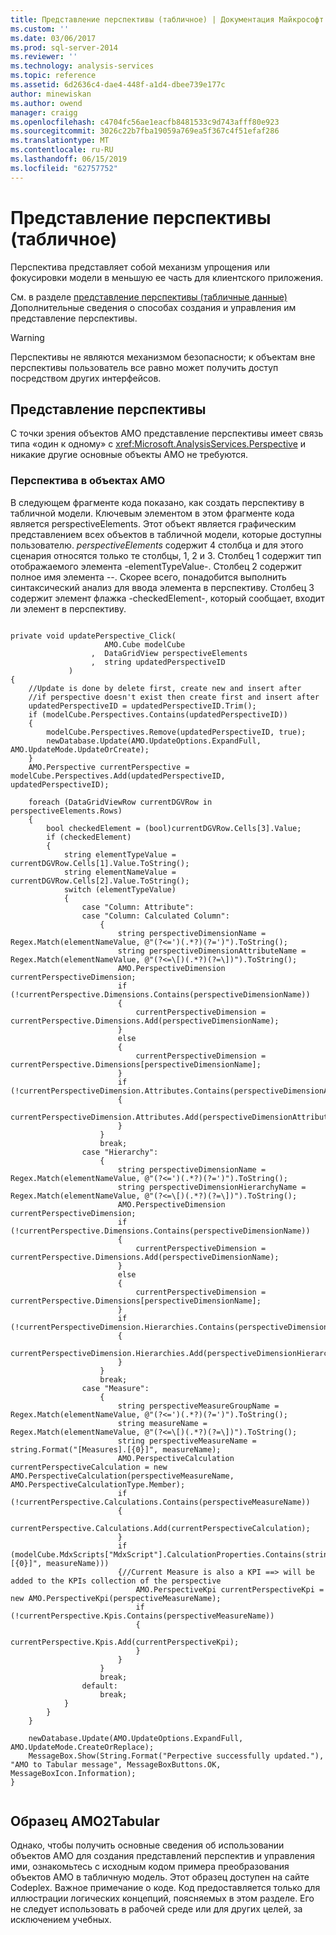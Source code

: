 ```yaml
---
title: Представление перспективы (табличное) | Документация Майкрософт
ms.custom: ''
ms.date: 03/06/2017
ms.prod: sql-server-2014
ms.reviewer: ''
ms.technology: analysis-services
ms.topic: reference
ms.assetid: 6d2636c4-dae4-448f-a1d4-dbee739e177c
author: minewiskan
ms.author: owend
manager: craigg
ms.openlocfilehash: c4704fc56ae1eacfb8481533c9d743afff80e923
ms.sourcegitcommit: 3026c22b7fba19059a769ea5f367c4f51efaf286
ms.translationtype: MT
ms.contentlocale: ru-RU
ms.lasthandoff: 06/15/2019
ms.locfileid: "62757752"
---
```

# <a name="perspective-representation-tabular"></a>Представление перспективы (табличное)
  Перспектива представляет собой механизм упрощения или фокусировки модели в меньшую ее часть для клиентского приложения.  
  
 См. в разделе [представление перспективы (табличные данные)](perspective-representation-tabular.md) Дополнительные сведения о способах создания и управления им представление перспективы.  
  
> [!WARNING]  
>  Перспективы не являются механизмом безопасности; к объектам вне перспективы пользователь все равно может получить доступ посредством других интерфейсов.  
  
## <a name="perspective-representation"></a>Представление перспективы  
 С точки зрения объектов AMO представление перспективы имеет связь типа «один к одному» с <xref:Microsoft.AnalysisServices.Perspective> и никакие другие основные объекты AMO не требуются.  
  
### <a name="perspective-in-amo"></a>Перспектива в объектах AMO  
 В следующем фрагменте кода показано, как создать перспективу в табличной модели. Ключевым элементом в этом фрагменте кода является perspectiveElements. Этот объект является графическим представлением всех объектов в табличной модели, которые доступны пользователю. *perspectiveElements* содержит 4 столбца и для этого сценария относятся только те столбцы, 1, 2 и 3. Столбец 1 содержит тип отображаемого элемента -elementTypeValue-. Столбец 2 содержит полное имя элемента --. Скорее всего, понадобится выполнить синтаксический анализ для ввода элемента в перспективу. Столбец 3 содержит элемент флажка -checkedElement-, который сообщает, входит ли элемент в перспективу.  
  
```  
  
private void updatePerspective_Click(  
                     AMO.Cube modelCube  
                  ,  DataGridView perspectiveElements  
                  ,  string updatedPerspectiveID  
             )  
{  
    //Update is done by delete first, create new and insert after  
    //if perspective doesn't exist then create first and insert after  
    updatedPerspectiveID = updatedPerspectiveID.Trim();  
    if (modelCube.Perspectives.Contains(updatedPerspectiveID))  
    {  
        modelCube.Perspectives.Remove(updatedPerspectiveID, true);  
        newDatabase.Update(AMO.UpdateOptions.ExpandFull, AMO.UpdateMode.UpdateOrCreate);  
    }  
    AMO.Perspective currentPerspective = modelCube.Perspectives.Add(updatedPerspectiveID, updatedPerspectiveID);  
  
    foreach (DataGridViewRow currentDGVRow in perspectiveElements.Rows)  
    {  
        bool checkedElement = (bool)currentDGVRow.Cells[3].Value;  
        if (checkedElement)  
        {  
            string elementTypeValue = currentDGVRow.Cells[1].Value.ToString();  
            string elementNameValue = currentDGVRow.Cells[2].Value.ToString();  
            switch (elementTypeValue)  
            {  
                case "Column: Attribute":  
                case "Column: Calculated Column":  
                    {  
                        string perspectiveDimensionName = Regex.Match(elementNameValue, @"(?<=')(.*?)(?=')").ToString();  
                        string perspectiveDimensionAttributeName = Regex.Match(elementNameValue, @"(?<=\[)(.*?)(?=\])").ToString();  
                        AMO.PerspectiveDimension currentPerspectiveDimension;  
                        if (!currentPerspective.Dimensions.Contains(perspectiveDimensionName))  
                        {  
                            currentPerspectiveDimension = currentPerspective.Dimensions.Add(perspectiveDimensionName);  
                        }  
                        else  
                        {  
                            currentPerspectiveDimension = currentPerspective.Dimensions[perspectiveDimensionName];  
                        }  
                        if (!currentPerspectiveDimension.Attributes.Contains(perspectiveDimensionAttributeName))  
                        {  
                            currentPerspectiveDimension.Attributes.Add(perspectiveDimensionAttributeName);  
                        }  
                    }  
                    break;  
                case "Hierarchy":  
                    {  
                        string perspectiveDimensionName = Regex.Match(elementNameValue, @"(?<=')(.*?)(?=')").ToString();  
                        string perspectiveDimensionHierarchyName = Regex.Match(elementNameValue, @"(?<=\[)(.*?)(?=\])").ToString();  
                        AMO.PerspectiveDimension currentPerspectiveDimension;  
                        if (!currentPerspective.Dimensions.Contains(perspectiveDimensionName))  
                        {  
                            currentPerspectiveDimension = currentPerspective.Dimensions.Add(perspectiveDimensionName);  
                        }  
                        else  
                        {  
                            currentPerspectiveDimension = currentPerspective.Dimensions[perspectiveDimensionName];  
                        }  
                        if (!currentPerspectiveDimension.Hierarchies.Contains(perspectiveDimensionHierarchyName))  
                        {  
                            currentPerspectiveDimension.Hierarchies.Add(perspectiveDimensionHierarchyName);  
                        }  
                    }  
                    break;  
                case "Measure":  
                    {  
                        string perspectiveMeasureGroupName = Regex.Match(elementNameValue, @"(?<=')(.*?)(?=')").ToString();  
                        string measureName = Regex.Match(elementNameValue, @"(?<=\[)(.*?)(?=\])").ToString();  
                        string perspectiveMeasureName = string.Format("[Measures].[{0}]", measureName);  
                        AMO.PerspectiveCalculation currentPerspectiveCalculation = new AMO.PerspectiveCalculation(perspectiveMeasureName, AMO.PerspectiveCalculationType.Member);  
                        if (!currentPerspective.Calculations.Contains(perspectiveMeasureName))  
                        {  
                            currentPerspective.Calculations.Add(currentPerspectiveCalculation);  
                        }  
                        if (modelCube.MdxScripts["MdxScript"].CalculationProperties.Contains(string.Format("KPIs.[{0}]", measureName)))  
                        {//Current Measure is also a KPI ==> will be added to the KPIs collection of the perspective  
                            AMO.PerspectiveKpi currentPerspectiveKpi = new AMO.PerspectiveKpi(perspectiveMeasureName);  
                            if (!currentPerspective.Kpis.Contains(perspectiveMeasureName))  
                            {  
                                currentPerspective.Kpis.Add(currentPerspectiveKpi);  
                            }  
                        }  
                    }  
                    break;  
                default:  
                    break;  
            }  
        }  
    }  
  
    newDatabase.Update(AMO.UpdateOptions.ExpandFull, AMO.UpdateMode.CreateOrReplace);  
    MessageBox.Show(String.Format("Perpective successfully updated."), "AMO to Tabular message", MessageBoxButtons.OK, MessageBoxIcon.Information);  
}  
  
```  
  
## <a name="amo2tabular-sample"></a>Образец AMO2Tabular  
 Однако, чтобы получить основные сведения об использовании объектов AMO для создания представлений перспектив и управления ими, ознакомьтесь с исходным кодом примера преобразования объектов AMO в табличную модель. Этот образец доступен на сайте Codeplex. Важное примечание о коде. Код предоставляется только для иллюстрации логических концепций, поясняемых в этом разделе. Его не следует использовать в рабочей среде или для других целей, за исключением учебных.  
  
  
